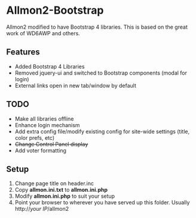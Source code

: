 # Allmon2-Bootstrap

Allmon2 modified to have Bootstrap 4 libraries. This is based on the great work of WD6AWP and others.

## Features
- Added Bootstrap 4 Libraries
- Removed jquery-ui and switched to Bootstrap components (modal for login)
- External links open in new tab/window by default

## TODO
- Make all libraries offline
- Enhance login mechanism
- Add extra config file/modify existing config for site-wide settings (title, color prefs, etc)
- ~~Change Control Panel display~~
- Add voter formatting


## Setup

1. Change page title on header.inc
2. Copy **allmon.ini.txt** to **allmon.ini.php**
3. Modify **allmon.ini.php** to suit your setup
4. Point your browser to wherever you have served up this folder. Usually http://*your IP*/allmon2 
